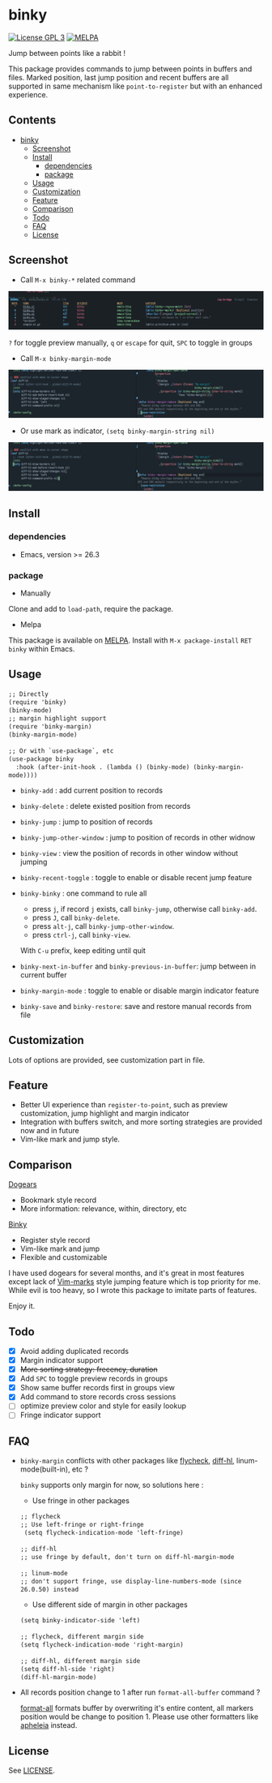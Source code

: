 # binky

[![License GPL 3](https://img.shields.io/badge/license-GPL_3-green.svg?style=flat)](LICENSE)
[![MELPA](http://melpa.org/packages/binky-badge.svg)](http://melpa.org/#/binky)

Jump between points like a rabbit !

This package provides commands to jump between points in buffers and files.
Marked position, last jump position and recent buffers are all supported in
same mechanism like `point-to-register` but with an enhanced experience.

<!-- markdown-toc start -->

## Contents

- [binky](#binky)
  - [Screenshot](#screenshot)
  - [Install](#install)
    - [dependencies](#dependencies)
    - [package](#package)
  - [Usage](#usage)
  - [Customization](#customization)
  - [Feature](#feature)
  - [Comparison](#comparison)
  - [Todo](#todo)
  - [FAQ](#faq)
  - [License](#license)

<!-- markdown-toc end -->

## Screenshot

- Call `M-x binky-*` related command

![binky with preview](image/binky-preview.jpg)

`?` for toggle preview manually, `q` or `escape` for quit, `SPC` to toggle in groups

- Call `M-x binky-margin-mode`

![margin with sign](image/margin-with-sign.png)

- Or use mark as indicator, `(setq binky-margin-string nil)`

![margin with mark](image/margin-with-mark.png)

## Install

### dependencies

- Emacs, version >= 26.3

### package

- Manually

Clone and add to `load-path`, require the package.

- Melpa

This package is available on [MELPA].
Install with `M-x package-install` `RET` `binky` within Emacs.

## Usage

```elisp
;; Directly
(require 'binky)
(binky-mode)
;; margin highlight support
(require 'binky-margin)
(binky-margin-mode)

;; Or with `use-package`, etc
(use-package binky
  :hook (after-init-hook . (lambda () (binky-mode) (binky-margin-mode))))
```

- `binky-add` : add current position to records

- `binky-delete` : delete existed position from records

- `binky-jump` : jump to position of records

- `binky-jump-other-window` : jump to position of records in other widnow

- `binky-view` : view the position of records in other window without jumping

- `binky-recent-toggle` : toggle to enable or disable recent jump feature

- `binky-binky` : one command to rule all

  - press `j`, if record `j` exists, call `binky-jump`, otherwise call `binky-add`.
  - press `J`, call `binky-delete`.
  - press `alt-j`, call `binky-jump-other-window`.
  - press `ctrl-j`, call `binky-view`.

  With `C-u` prefix, keep editing until quit

- `binky-next-in-buffer` and `binky-previous-in-buffer`: jump between in current buffer

- `binky-margin-mode` : toggle to enable or disable margin indicator feature

- `binky-save` and `binky-restore`: save and restore manual records from file

## Customization

Lots of options are provided, see customization part in file.

## Feature

- Better UI experience than `register-to-point`, such as preview customization, jump highlight and margin indicator
- Integration with buffers switch, and more sorting strategies are provided now and in future
- Vim-like mark and jump style.

## Comparison

[Dogears](https://github.com/alphapapa/dogears.el)

- Bookmark style record
- More information: relevance, within, directory, etc

[Binky](https://github.com/liuyinz/binky.el)

- Register style record
- Vim-like mark and jump
- Flexible and customizable

I have used dogears for several months, and it's great in most features except lack of [Vim-marks](https://vim.fandom.com/wiki/Using_marks) style jumping feature 
which is top priority for me. While evil is too heavy, so I wrote this package to imitate parts of features.

Enjoy it.

## Todo

- [x] Avoid adding duplicated records
- [x] Margin indicator support
- [x] ~~More sorting strategy: frecency, duration~~
- [x] Add `SPC` to toggle preview records in groups
- [x] Show same buffer records first in groups view
- [x] Add command to store records cross sessions
- [ ] optimize preview color and style for easily lookup
- [ ] Fringe indicator support

## FAQ

- `binky-margin` conflicts with other packages like [flycheck](https://github.com/flycheck/flycheck), [diff-hl](https://github.com/dgutov/diff-hl), linum-mode(built-in), etc ?

  `binky` supports only margin for now, so solutions here :

  - Use fringe in other packages

  ```elisp
  ;; flycheck
  ;; Use left-fringe or right-fringe
   (setq flycheck-indication-mode 'left-fringe)

  ;; diff-hl
  ;; use fringe by default, don't turn on diff-hl-margin-mode

  ;; linum-mode
  ;; don't support fringe, use display-line-numbers-mode (since 26.0.50) instead
  ```

  - Use different side of margin in other packages

  ```elisp
  (setq binky-indicator-side 'left)

  ;; flycheck, different margin side
  (setq flycheck-indication-mode 'right-margin)

  ;; diff-hl, different margin side
  (setq diff-hl-side 'right)
  (diff-hl-margin-mode)
  ```

- All records position change to 1 after run `format-all-buffer` command ?

  [format-all](https://github.com/lassik/emacs-format-all-the-code) formats buffer by overwriting it's entire content, all markers position would be change to position 1. Please use other formatters like [apheleia](https://github.com/radian-software/apheleia) instead.

## License

See [LICENSE](LICENSE).

[melpa]: http://melpa.org/#/binky
